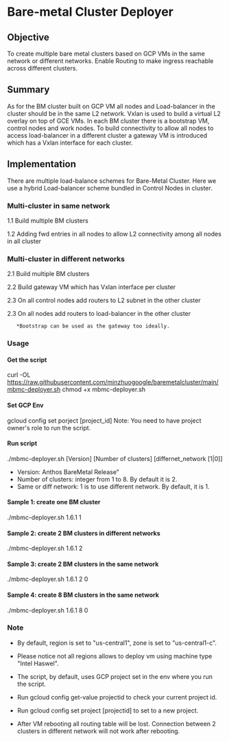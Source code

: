 # Bare-metal  Cluster Deployer
## Objective

To create multiple bare metal clusters based on GCP VMs in the same network or different networks. Enable Routing to make ingress reachable across different clusters.

## Summary
As for the BM cluster built on GCP VM all nodes and Load-balancer in the cluster should be in the same L2 network. Vxlan is used to build a virtual L2 overlay on top of GCE VMs.
In each BM cluster there is a bootstrap VM, control nodes and work nodes. To build connectivity to allow all nodes to access load-balancer in a different cluster a gateway VM is introduced which has a Vxlan interface for each cluster. 

## Implementation

There are multiple load-balance schemes for Bare-Metal Cluster. Here we use a hybrid Load-balancer scheme bundled in Control Nodes in cluster.

### Multi-cluster in same network

   1.1 Build multiple BM clusters
   
   1.2 Adding fwd entries in all nodes to allow L2 connectivity among all nodes in all cluster

### Multi-cluster in different networks

   2.1 Build multiple BM clusters
  
   2.2 Build gateway VM which has Vxlan interface per cluster
  
   2.3 On all control nodes add routers to L2 subnet in the other cluster
  
   2.3 On all nodes add routers to load-balancer in the other cluster
   
       *Bootstrap can be used as the gateway too ideally. 
       
### Usage

#### Get the script
curl -OL https://raw.githubusercontent.com/minzhuogoogle/baremetalcluster/main/mbmc-deployer.sh
chmod +x mbmc-deployer.sh

#### Set GCP Env
gcloud config set porject [project_id]
Note: You need to have project owner's role to run the script.

#### Run script
./mbmc-deployer.sh [Version] [Number of clusters] [differnet_network [1|0]]

 * Version: Anthos BareMetal Release"
 * Number of clusters: integer from 1 to 8. By default it is 2.
 * Same or diff network: 1 is to use different network. By default, it is 1.

#### Sample 1: create one BM cluster
./mbmc-deployer.sh 1.6.1 1 

#### Sample 2: create 2 BM clusters in different networks
./mbmc-deployer.sh 1.6.1 2 

#### Sample 3: create 2 BM clusters in the same network
./mbmc-deployer.sh 1.6.1 2 0

#### Sample 4: create 8 BM clusters in the same network
./mbmc-deployer.sh 1.6.1 8 0

### Note

* By default, region is set to \"us-central1\", zone is set to \"us-central1-c\".

* Please notice not all regions allows to deploy vm using machine type \"Intel Haswel\".

* The script, by default, uses GCP project set in the env where you run the script.

* Run gcloud config get-value projectid to check your current project id.

* Run gcloud config set project [projectid] to set to a new project.

* After VM rebooting all routing table will be lost.  Connection between 2 clusters in different network will not work after rebooting.





